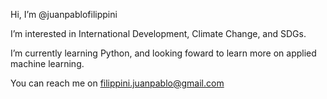Hi, I’m @juanpablofilippini

I’m interested in International Development, Climate Change, and SDGs. 

I’m currently learning Python, and looking foward to learn more on applied machine learning.

You can reach me on filippini.juanpablo@gmail.com

<!---
juanpablofilippini/juanpablofilippini is a ✨ special ✨ repository because its `README.md` (this file) appears on your GitHub profile.
You can click the Preview link to take a look at your changes.
--->

